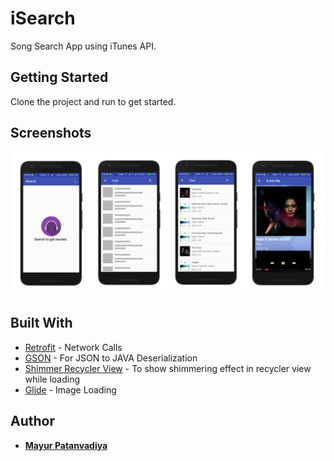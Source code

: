 # iSearch
Song Search App using iTunes API.

## Getting Started

Clone the project and run to get started.

## Screenshots

![](snaps/screenshots_banner.png)

## Built With

* [Retrofit](https://github.com/square/retrofit) - Network Calls
* [GSON](https://github.com/google/gson) - For JSON to JAVA Deserialization
* [Shimmer Recycler View](https://github.com/sharish/ShimmerRecyclerView) - To show shimmering effect in recycler view while loading
* [Glide](https://github.com/bumptech/glide) - Image Loading

## Author

* **[Mayur Patanvadiya](https://about.me/mayur_p)**
